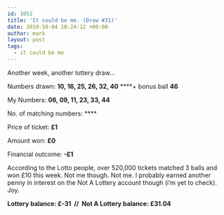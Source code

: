 ```yaml
---
id: 1052
title: 'It could be me. (Draw #31)'
date: 2010-10-04 10:24:12 +00:00
author: mark
layout: post
tags:
  - it could be me
---
```

Another week, another lottery draw…

Numbers drawn: **10, 16, 25, 26, 32, 40** ****+ bonus ball **46**

My Numbers: **06, 09, 11, 23, 33, 44**

No. of matching numbers: ****

Price of ticket: **£1**

Amount won: **£0**

Financial outcome: **-£1**

According to the Lotto people, over 520,000 tickets matched 3 balls and won £10 this week. Not me though. Not me. I probably earned another penny in interest on the Not A Lottery account though (i&#8217;m yet to check). Joy.

**Lottery balance: £-31  //  Not A Lottery balance: £31.04**
